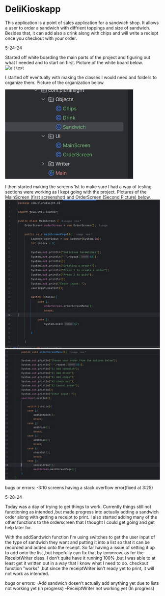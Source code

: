 # DeliKioskapp

This application is a point of sales application for a sandwich shop. It allows a user to order a sandwich with diffrient toppings and size of sandwich. Besides that, it can add also a drink along with chips and will write a reciept once you checkout with your order.

5-24-24

Started off white boarding the main parts of the project and figuring out what I needed and to start on first. 
Picture of the white board below.
![alt text](WhiteBoard.jpg)

I started off eventually with making the classes I would need and folders to organize them.
Picture of the organization below.

![alt text](HowIOrderedTheClasses.jpg)

 I then started making the screens 1st to make sure I had a way of testing sections were working as I kept going with the project.
 Pictures of the MainScreen (first screenshot) and OrderScreen (Second Picture) below.
 ![alt text](MainScreenpic.jpg)
 ![alt text](OrderScreenpic.jpg)

 bugs or errors: 
 -3:10 screens having a stack overflow error(fixed at 3:25)

 5-28-24

 Today was a day of trying to get things to work. Currently things still not functioning as intended ,but made progress into actually adding a sandwich order along with getting a receipt to print. I also started adding many of the other functions to the orderscreen that I thought I could get going and get help later for.

 With the addSandwich function I'm using switches to get the user input of the type of sandwich they want and putting it into a list so that it can be recorded and added onto the receipt. So far having a issue of setting it up to add onto the list ,but hopefully can fix that by tommrow.
 as for the ReceiptWriter class. I don't quite have it running 100% ,but I was able to at least get it written out in a way that I know what I need to do.
 checkout function "works" ,but since the receiptWriter isn't ready yet to print, it will not work as intended.

 bugs or errors:
 -Add sandwich dosen't actually add anything yet due to lists not working yet (in progress)
 -ReceiptWriter not working yet (In progress)